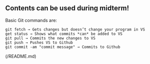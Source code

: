 ## Contents can be used during midterm!

Basic Git commands are:
```
git fetch → Gets changes but doesn’t change your program in VS
get status → Shows what commits *can* be added to VS
git pull → Commits the new changes to VS
git push → Pushes VS to Github
git commit -am "commit message" → Commits to Github
```

(/README.md)